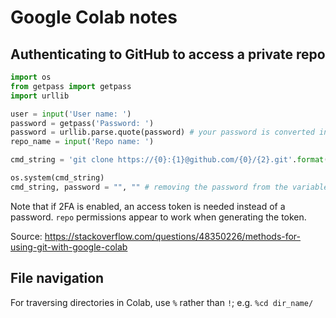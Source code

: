# Google Colab notes

## Authenticating to GitHub to access a private repo

```python
import os
from getpass import getpass
import urllib

user = input('User name: ')
password = getpass('Password: ')
password = urllib.parse.quote(password) # your password is converted into url format
repo_name = input('Repo name: ')

cmd_string = 'git clone https://{0}:{1}@github.com/{0}/{2}.git'.format(user, password, repo_name)

os.system(cmd_string)
cmd_string, password = "", "" # removing the password from the variable
```

Note that if 2FA is enabled, an access token is needed instead of a password. `repo` permissions appear to work when generating the token. 

Source: https://stackoverflow.com/questions/48350226/methods-for-using-git-with-google-colab

## File navigation

For traversing directories in Colab, use `%` rather than `!`; e.g. `%cd dir_name/`
